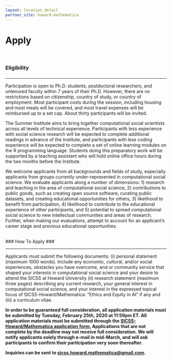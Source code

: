 ```yaml
---
layout: location_detail
partner_site: howard-mathematica
---
```


<h1 class="display-4">Apply</h1>
<br />

### Eligibility
### <a name="eligibility"></a>

---

Participation is open to Ph.D. students, postdoctoral researchers, and untenured faculty within 7 years of their Ph.D. However, there are no restrictions based on citizenship, country of study, or country of employment. Most participant costs during the session, including housing and most meals will be covered, and most travel expenses will be reimbursed up to a set cap. About thirty participants will be invited.

The Summer Institute aims to bring together computational social scientists across all levels of technical experience. Participants with less experience with social science research will be expected to complete additional readings in advance of the Institute, and participants with less coding experience will be expected to complete a set of online learning modules on the R programming language. Students doing this preparatory work will be supported by a teaching assistant who will hold online office hours during the two months before the Institute.

We welcome applicants from all backgrounds and fields of study, especially applicants from groups currently under-represented in computational social science. We evaluate applicants along a number of dimensions: 1) research and teaching in the area of computational social science, 2) contributions to public goods, such as creating open source software, curating public datasets, and creating educational opportunities for others, 3) likelihood to benefit from participation, 4) likelihood to contribute to the educational experience of other participants, and 5) potential to spread computational social science to new intellectual communities and areas of research. Further, when making our evaluations, attempt to account for an applicant’s career stage and previous educational opportunities.


<br />
### How To Apply
### <a name="how_to_apply"></a>

---

Applicants must submit the following documents: (i) personal statement (maximum 1000 words).   Include any economic, cultural, and/or social experiences, obstacles you have overcome, and or community service that shaped your interests in computational social science and your desire to attend the SICSS at Howard University (ii) research statement (maximum three pages) describing any current research, your general interest in computational social science, and your interest in the expressed topical focus of SICSS-Howard/Mathematica: “Ethics and Equity in AI” if any and (iii) a curriculum vitae.

**In order to be guaranteed full consideration, all application materials must be submitted by Tuesday, February 25th, 2020 at 11:59pm ET.  All application materials must be submitted through the [SICSS-Howard/Mathematica application form.](https://forms.gle/Ct3UkVcW4xiP6dGq5)  Applications that are not complete by the deadline may not receive full consideration. We will notify applicants solely through e-mail in mid-March, and will ask participants to confirm their participation very soon thereafter.**

**Inquiries can be sent to sicss.howard.mathematica@gmail.com.**


